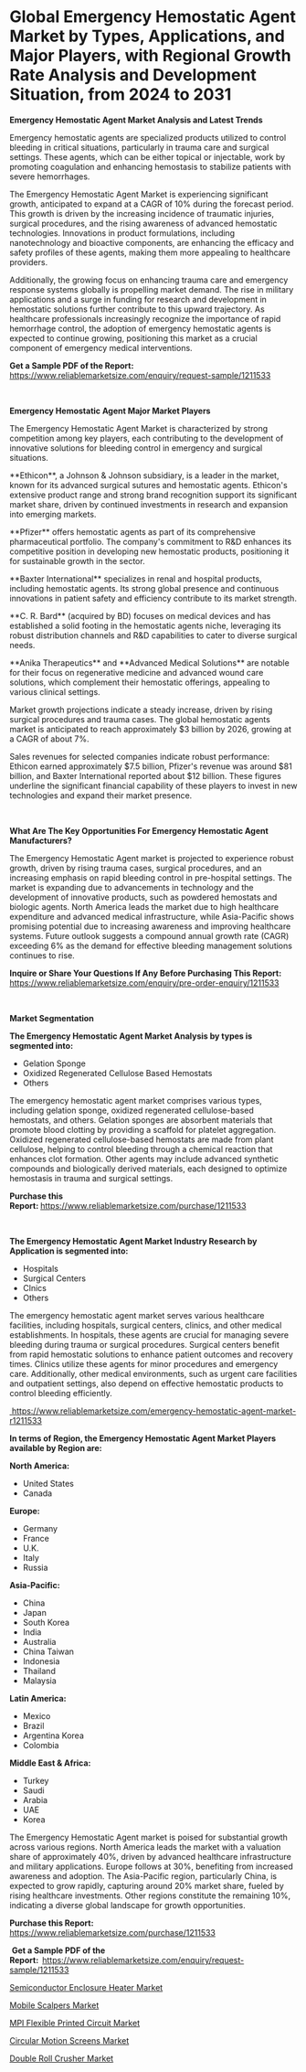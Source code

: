 <p><h1>Global Emergency Hemostatic Agent Market by Types, Applications, and Major Players, with Regional Growth Rate Analysis and Development Situation, from 2024 to 2031</h1></p><p><strong>Emergency Hemostatic Agent Market Analysis and Latest Trends</strong></p>
<p><p>Emergency hemostatic agents are specialized products utilized to control bleeding in critical situations, particularly in trauma care and surgical settings. These agents, which can be either topical or injectable, work by promoting coagulation and enhancing hemostasis to stabilize patients with severe hemorrhages.</p><p>The Emergency Hemostatic Agent Market is experiencing significant growth, anticipated to expand at a CAGR of 10% during the forecast period. This growth is driven by the increasing incidence of traumatic injuries, surgical procedures, and the rising awareness of advanced hemostatic technologies. Innovations in product formulations, including nanotechnology and bioactive components, are enhancing the efficacy and safety profiles of these agents, making them more appealing to healthcare providers.</p><p>Additionally, the growing focus on enhancing trauma care and emergency response systems globally is propelling market demand. The rise in military applications and a surge in funding for research and development in hemostatic solutions further contribute to this upward trajectory. As healthcare professionals increasingly recognize the importance of rapid hemorrhage control, the adoption of emergency hemostatic agents is expected to continue growing, positioning this market as a crucial component of emergency medical interventions.</p></p>
<p><strong>Get a Sample PDF of the Report:&nbsp;</strong> <a href="https://www.reliablemarketsize.com/enquiry/request-sample/1211533?utm_campaign=1167&utm_medium=2&utm_source=Github&utm_content=ia&utm_term=05102024&utm_id=emergency-hemostatic-agent">https://www.reliablemarketsize.com/enquiry/request-sample/1211533</a></p>
<p>&nbsp;</p>
<p><strong>Emergency Hemostatic Agent Major Market Players</strong></p>
<p><p>The Emergency Hemostatic Agent Market is characterized by strong competition among key players, each contributing to the development of innovative solutions for bleeding control in emergency and surgical situations.</p><p>**Ethicon**, a Johnson & Johnson subsidiary, is a leader in the market, known for its advanced surgical sutures and hemostatic agents. Ethicon's extensive product range and strong brand recognition support its significant market share, driven by continued investments in research and expansion into emerging markets.</p><p>**Pfizer** offers hemostatic agents as part of its comprehensive pharmaceutical portfolio. The company's commitment to R&D enhances its competitive position in developing new hemostatic products, positioning it for sustainable growth in the sector.</p><p>**Baxter International** specializes in renal and hospital products, including hemostatic agents. Its strong global presence and continuous innovations in patient safety and efficiency contribute to its market strength.</p><p>**C. R. Bard** (acquired by BD) focuses on medical devices and has established a solid footing in the hemostatic agents niche, leveraging its robust distribution channels and R&D capabilities to cater to diverse surgical needs.</p><p>**Anika Therapeutics** and **Advanced Medical Solutions** are notable for their focus on regenerative medicine and advanced wound care solutions, which complement their hemostatic offerings, appealing to various clinical settings.</p><p>Market growth projections indicate a steady increase, driven by rising surgical procedures and trauma cases. The global hemostatic agents market is anticipated to reach approximately $3 billion by 2026, growing at a CAGR of about 7%.</p><p>Sales revenues for selected companies indicate robust performance: Ethicon earned approximately $7.5 billion, Pfizer's revenue was around $81 billion, and Baxter International reported about $12 billion. These figures underline the significant financial capability of these players to invest in new technologies and expand their market presence.</p></p>
<p>&nbsp;</p>
<p><strong>What Are The Key Opportunities For Emergency Hemostatic Agent Manufacturers?</strong></p>
<p><p>The Emergency Hemostatic Agent market is projected to experience robust growth, driven by rising trauma cases, surgical procedures, and an increasing emphasis on rapid bleeding control in pre-hospital settings. The market is expanding due to advancements in technology and the development of innovative products, such as powdered hemostats and biologic agents. North America leads the market due to high healthcare expenditure and advanced medical infrastructure, while Asia-Pacific shows promising potential due to increasing awareness and improving healthcare systems. Future outlook suggests a compound annual growth rate (CAGR) exceeding 6% as the demand for effective bleeding management solutions continues to rise.</p></p>
<p><strong>Inquire or Share Your Questions If Any Before Purchasing This Report:</strong> <a href="https://www.reliablemarketsize.com/enquiry/pre-order-enquiry/1211533?utm_campaign=1167&utm_medium=2&utm_source=Github&utm_content=ia&utm_term=05102024&utm_id=emergency-hemostatic-agent">https://www.reliablemarketsize.com/enquiry/pre-order-enquiry/1211533</a></p>
<p>&nbsp;</p>
<p><strong>Market Segmentation</strong></p>
<p><strong>The Emergency Hemostatic Agent Market Analysis by types is segmented into:</strong></p>
<p><ul><li>Gelation Sponge</li><li>Oxidized Regenerated Cellulose Based Hemostats</li><li>Others</li></ul></p>
<p><p>The emergency hemostatic agent market comprises various types, including gelation sponge, oxidized regenerated cellulose-based hemostats, and others. Gelation sponges are absorbent materials that promote blood clotting by providing a scaffold for platelet aggregation. Oxidized regenerated cellulose-based hemostats are made from plant cellulose, helping to control bleeding through a chemical reaction that enhances clot formation. Other agents may include advanced synthetic compounds and biologically derived materials, each designed to optimize hemostasis in trauma and surgical settings.</p></p>
<p><strong>Purchase this Report:&nbsp;</strong><a href="https://www.reliablemarketsize.com/purchase/1211533?utm_campaign=1167&utm_medium=2&utm_source=Github&utm_content=ia&utm_term=05102024&utm_id=emergency-hemostatic-agent">https://www.reliablemarketsize.com/purchase/1211533</a></p>
<p>&nbsp;</p>
<p><strong>The Emergency Hemostatic Agent Market Industry Research by Application is segmented into:</strong></p>
<p><ul><li>Hospitals</li><li>Surgical Centers</li><li>Clnics</li><li>Others</li></ul></p>
<p><p>The emergency hemostatic agent market serves various healthcare facilities, including hospitals, surgical centers, clinics, and other medical establishments. In hospitals, these agents are crucial for managing severe bleeding during trauma or surgical procedures. Surgical centers benefit from rapid hemostatic solutions to enhance patient outcomes and recovery times. Clinics utilize these agents for minor procedures and emergency care. Additionally, other medical environments, such as urgent care facilities and outpatient settings, also depend on effective hemostatic products to control bleeding efficiently.</p></p>
<p><a href="https://www.reliablemarketsize.com/emergency-hemostatic-agent-market-r1211533?utm_campaign=1167&utm_medium=2&utm_source=Github&utm_content=ia&utm_term=05102024&utm_id=emergency-hemostatic-agent">&nbsp;https://www.reliablemarketsize.com/emergency-hemostatic-agent-market-r1211533</a></p>
<p><strong>In terms of Region, the Emergency Hemostatic Agent Market Players available by Region are:</strong></p>
<p>
    <p> <strong> North America: </strong>
        <ul>
            <li>United States</li>
            <li>Canada</li>
        </ul>
        </p> 
    <p> <strong> Europe: </strong>
        <ul>
            <li>Germany</li>
            <li>France</li>
            <li>U.K.</li>
            <li>Italy</li>
            <li>Russia</li>
        </ul>
        </p> 
    <p> <strong> Asia-Pacific: </strong>
        <ul>
            <li>China</li>
            <li>Japan</li>
            <li>South Korea</li>
            <li>India</li>
            <li>Australia</li>
            <li>China Taiwan</li>
            <li>Indonesia</li>
            <li>Thailand</li>
            <li>Malaysia</li>
        </ul>
        </p> 
    <p> <strong> Latin America: </strong>
        <ul>
            <li>Mexico</li>
            <li>Brazil</li>
            <li>Argentina Korea</li>
            <li>Colombia</li>
        </ul>
        </p> 
    <p> <strong> Middle East & Africa: </strong>
        <ul>
            <li>Turkey</li>
            <li>Saudi</li>
            <li>Arabia</li>
            <li>UAE</li>
            <li>Korea</li>
        </ul>
    </p>
    </p>
<p><p>The Emergency Hemostatic Agent market is poised for substantial growth across various regions. North America leads the market with a valuation share of approximately 40%, driven by advanced healthcare infrastructure and military applications. Europe follows at 30%, benefiting from increased awareness and adoption. The Asia-Pacific region, particularly China, is expected to grow rapidly, capturing around 20% market share, fueled by rising healthcare investments. Other regions constitute the remaining 10%, indicating a diverse global landscape for growth opportunities.</p></p>
<p><strong>Purchase this Report: </strong><a href="https://www.reliablemarketsize.com/purchase/1211533?utm_campaign=1167&utm_medium=2&utm_source=Github&utm_content=ia&utm_term=05102024&utm_id=emergency-hemostatic-agent">https://www.reliablemarketsize.com/purchase/1211533</a></p>
<p>&nbsp;<strong>Get a Sample PDF of the Report:&nbsp;&nbsp;</strong><a href="https://www.reliablemarketsize.com/enquiry/request-sample/1211533?utm_campaign=1167&utm_medium=2&utm_source=Github&utm_content=ia&utm_term=05102024&utm_id=emergency-hemostatic-agent">https://www.reliablemarketsize.com/enquiry/request-sample/1211533</a></p>
<p><strong></strong></p>
<p><p><a href="https://issuu.com/reportprime-2/docs/semiconductor-enclosure-heater-mark_485a959a4ffe75?utm_campaign=1167&utm_medium=2&utm_source=Github&utm_content=ia&utm_term=05102024&utm_id=emergency-hemostatic-agent">Semiconductor Enclosure Heater Market</a></p><p><a href="https://www.linkedin.com/pulse/analyzing-global-mobile-scalpers-market-growth-prospects-future-bpfjc?utm_campaign=1167&utm_medium=2&utm_source=Github&utm_content=ia&utm_term=05102024&utm_id=emergency-hemostatic-agent">Mobile Scalpers Market</a></p><p><a href="https://issuu.com/reportprime-2/docs/mpi-flexible-printed-circuit-market_7d1fe524c9b1f2?utm_campaign=1167&utm_medium=2&utm_source=Github&utm_content=ia&utm_term=05102024&utm_id=emergency-hemostatic-agent">MPI Flexible Printed Circuit Market</a></p><p><a href="https://www.linkedin.com/pulse/emerging-trends-circular-motion-screens-market-global-lvgqc?utm_campaign=1167&utm_medium=2&utm_source=Github&utm_content=ia&utm_term=05102024&utm_id=emergency-hemostatic-agent">Circular Motion Screens Market</a></p><p><a href="https://www.linkedin.com/pulse/double-roll-crusher-market-global-insights-sales-trends-ngmwc?utm_campaign=1167&utm_medium=2&utm_source=Github&utm_content=ia&utm_term=05102024&utm_id=emergency-hemostatic-agent">Double Roll Crusher Market</a></p></p>